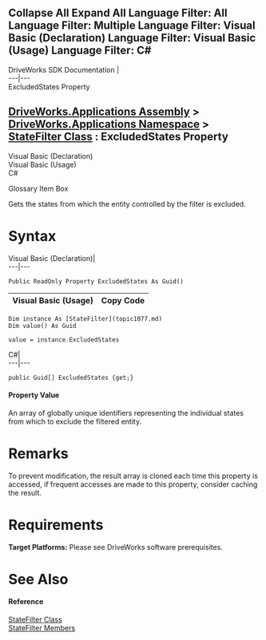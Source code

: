 Collapse All Expand All Language Filter: All  Language Filter: Multiple  Language Filter: Visual Basic (Declaration) Language Filter: Visual Basic (Usage) Language Filter: C#  
---  
DriveWorks SDK Documentation  |   
---|---  
ExcludedStates Property   
  
[DriveWorks.Applications Assembly](topic13.md) > [DriveWorks.Applications Namespace](topic16.md) > [StateFilter Class](topic1077.md) : ExcludedStates Property  
---  
  
Visual Basic (Declaration)    
Visual Basic (Usage)    
C# 

Glossary Item Box

Gets the states from which the entity controlled by the filter is excluded. 

# Syntax

Visual Basic (Declaration)|   
---|---  
      
    
    Public ReadOnly Property ExcludedStates As Guid()  
  
Visual Basic (Usage)| Copy Code  
---|---  
      
    
    Dim instance As [StateFilter](topic1077.md)
    Dim value() As Guid
     
    value = instance.ExcludedStates  
  
C#|   
---|---  
      
    
    public Guid[] ExcludedStates {get;}  
  
#### Property Value

An array of globally unique identifiers representing the individual states from which to exclude the filtered entity.

# Remarks

To prevent modification, the result array is cloned each time this property is accessed, if frequent accesses are made to this property, consider caching the result.

# Requirements

**Target Platforms:** Please see DriveWorks software prerequisites.

# See Also

#### Reference

[StateFilter Class](topic1077.md)   
[StateFilter Members](topic1078.md)


